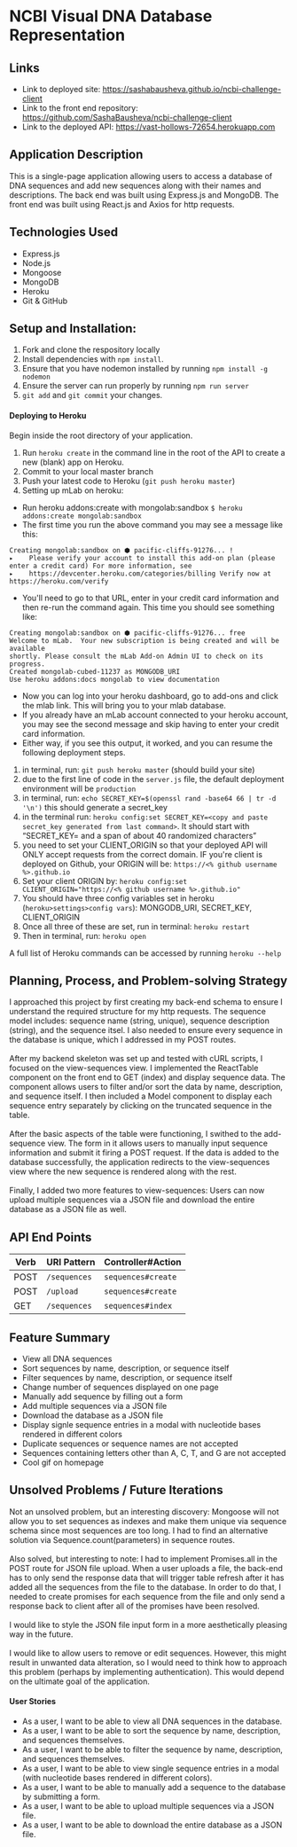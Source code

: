 # NCBI Visual DNA Database Representation

## Links
- Link to deployed site: https://sashabausheva.github.io/ncbi-challenge-client
- Link to the front end repository: https://github.com/SashaBausheva/ncbi-challenge-client
- Link to the deployed API: https://vast-hollows-72654.herokuapp.com

## Application Description
This is a single-page application allowing users to access a database of DNA sequences and add new sequences along with their names and descriptions. The back end was built using Express.js and MongoDB. The front end was built using React.js and Axios for http requests.

## Technologies Used
- Express.js
- Node.js
- Mongoose
- MongoDB
- Heroku
- Git & GitHub

## Setup and Installation:
1.  Fork and clone the respository locally
1.  Install dependencies with `npm install`.
1.  Ensure that you have nodemon installed by running `npm install -g nodemon`
1.  Ensure the server can run properly by running `npm run server`
1.  `git add` and `git commit` your changes.

#### Deploying to Heroku

Begin inside the root directory of your application.

1. Run `heroku create` in the command line in the root of the API to
create a new (blank) app on Heroku.
1. Commit to your local master branch
1. Push your latest code to Heroku (`git push heroku master`)
1. Setting up mLab on heroku:
  + Run heroku addons:create with mongolab:sandbox
`$ heroku addons:create mongolab:sandbox`
  + The first time you run the above command you may see a message like this:
  ```
  Creating mongolab:sandbox on ⬢ pacific-cliffs-91276... !
 ▸    Please verify your account to install this add-on plan (please enter a credit card) For more information, see
 ▸    https://devcenter.heroku.com/categories/billing Verify now at https://heroku.com/verify
 ```
 + You'll need to go to that URL, enter in your credit card information and then re-run the command again. This time you should see something like:
```
Creating mongolab:sandbox on ⬢ pacific-cliffs-91276... free
Welcome to mLab.  Your new subscription is being created and will be available
shortly. Please consult the mLab Add-on Admin UI to check on its progress.
Created mongolab-cubed-11237 as MONGODB_URI
Use heroku addons:docs mongolab to view documentation
```
  + Now you can log into your heroku dashboard, go to add-ons and click the mlab link. This will bring you to your mlab database.
  + If you already have an mLab account connected to your heroku account, you may see the second message and skip having to enter your credit card information.
  + Either way, if you see this output, it worked, and you can resume the following deployment steps.
1. in terminal, run: `git push heroku master`  (should build your site)
1. due to the first line of code in the `server.js` file, the default
deployment environment will be `production`
1. in terminal, run: `echo SECRET_KEY=$(openssl rand -base64 66 | tr -d '\n')`
this should generate a secret_key
1. in the terminal run:
`heroku config:set SECRET_KEY=<copy and paste secret_key generated from last command>`.
It should start with “SECRET_KEY= and a span of about 40 randomized characters”
1. you need to set your CLIENT_ORIGIN so that your deployed API will ONLY
accept requests from the correct domain. IF you're client is deployed on Github,
your ORIGIN will be:
      `https://<% github username %>.github.io`
1. Set your client ORIGIN by:
      `heroku config:set CLIENT_ORIGIN="https://<% github username %>.github.io"`
1. You should have three config variables set in heroku
(`heroku>settings>config vars`): MONGODB_URI, SECRET_KEY, CLIENT_ORIGIN
1. Once all three of these are set, run in terminal: `heroku restart`
1. Then in terminal, run: `heroku open`

A full list of Heroku commands can be accessed by running `heroku --help`

## Planning, Process, and Problem-solving Strategy
I approached this project by first creating my back-end schema to ensure I understand the required structure for my http requests. The sequence model includes: sequence name (string, unique), sequence description (string), and the sequence itsel. I also needed to ensure every sequence in the database is unique, which I addressed in my POST routes.<br/><br/>
After my backend skeleton was set up and tested with cURL scripts, I focused on the view-sequences view. I implemented the ReactTable component on the front end to GET (index) and display sequence data. The component allows users to filter and/or sort the data by name, description, and sequence itself. I then included a Model component to display each sequence entry separately by clicking on the truncated sequence in the table.<br/><br/>
After the basic aspects of the table were functioning, I swithed to the add-sequence view. The form in it allows users to manually input sequence information and submit it firing a POST request. If the data is added to the database successfully, the application redirects to the view-sequences view where the new sequence is rendered along with the rest.<br/><br/>
Finally, I added two more features to view-sequences: Users can now upload multiple sequences via a JSON file and download the entire database as a JSON file as well.

## API End Points

| Verb   | URI Pattern              | Controller#Action     |
|--------|--------------------------|-----------------------|
| POST   | `/sequences`             | `sequences#create`    |
| POST   | `/upload`                | `sequences#create`    |
| GET    | `/sequences`             | `sequences#index`     |

## Feature Summary
  - View all DNA sequences
  - Sort sequences by name, description, or sequence itself
  - Filter sequences by name, description, or sequence itself
  - Change number of sequences displayed on one page
  - Manually add sequence by filling out a form
  - Add multiple sequences via a JSON file
  - Download the database as a JSON file
  - Display signle sequence entries in a modal with nucleotide bases rendered in different colors
  - Duplicate sequences or sequence names are not accepted
  - Sequences containing letters other than A, C, T, and G are not accepted
  - Cool gif on homepage

## Unsolved Problems / Future Iterations
Not an unsolved problem, but an interesting discovery: Mongoose will not allow you to set sequences as indexes and make them unique via sequence schema since most sequences are too long. I had to find an alternative solution via Sequence.count(parameters) in sequence routes.<br/><br/>
Also solved, but interesting to note: I had to implement Promises.all in the POST route for JSON file upload. When a user uploads a file, the back-end has to only send the response data that will trigger table refresh after it has added all the sequences from the file to the database. In order to do that, I needed to create promises for each sequence from the file and only send a response back to client after all of the promises have been resolved.<br/><br/>
I would like to style the JSON file input form in a more aesthetically pleasing way in the future.<br/><br/>
I would like to allow users to remove or edit sequences. However, this might result in unwanted data alteration, so I would need to think how to approach this problem (perhaps by implementing authentication). This would depend on the ultimate goal of the application.

#### User Stories
* As a user, I want to be able to view all DNA sequences in the database.
* As a user, I want to be able to sort the sequence by name, description, and sequences themselves.
* As a user, I want to be able to filter the sequence by name, description, and sequences themselves.
* As a user, I want to be able to view single sequence entries in a modal (with nucleotide bases rendered in different colors).
* As a user, I want to be able to manually add a sequence to the database by submitting a form.
* As a user, I want to be able to upload multiple sequences via a JSON file.
* As a user, I want to be able to download the entire database as a JSON file.
